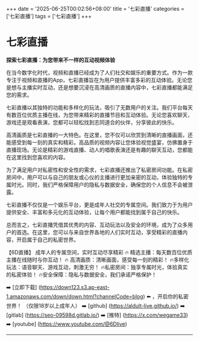 +++
date = '2025-06-25T00:02:56+08:00'
title = '七彩直播'
categories = ['七彩直播']
tags = ['七彩直播']
+++

# 七彩直播

**探索七彩直播：为您带来不一样的互动视频体验**

在当今数字化时代，视频和直播已经成为了人们社交和娱乐的重要方式。作为一款专注于视频和直播的App，七彩直播旨在为用户提供丰富多彩的互动体验。无论您是想与主播实时互动，还是想要沉浸在高清画质的直播内容中，七彩直播都能满足您的需求。

七彩直播以其独特的功能和多样化的玩法，吸引了无数用户的关注。我们平台每天有数百位优质主播在线，为您带来精彩的直播节目和互动体验。无论您喜欢聊天、游戏还是观看表演，您都可以轻松找到志同道合的伙伴，分享彼此的快乐。

高清画质是七彩直播的一大特色。在这里，您不仅可以欣赏到清晰的直播画面，还能感受到每一刻的真实和精彩。高品质的视频内容让您体验视觉盛宴，仿佛置身于直播现场。无论是精彩的游戏直播、动人的唱歌表演还是有趣的聊天互动，您都能在这里找到您喜欢的内容。

为了满足用户对私密性和安全性的需求，七彩直播还推出了私密房间功能。在私密房间中，用户可以与自己的朋友或心仪的主播进行更加亲密的互动，体验独特的专属时光。同时，我们严格保障用户的隐私与数据安全，确保您的个人信息不会被泄露。

七彩直播不仅仅是一个娱乐平台，更是成年人社交的专属空间。我们致力于为用户提供安全、丰富和多元化的互动体验，让每个用户都能找到属于自己的快乐。

总而言之，七彩直播凭借其优秀的内容、互动玩法以及安全的环境，成为了众多用户的首选。在这里，您可以与来自世界各地的人们实时互动，享受精彩的直播内容，开启属于自己的私密世界。

【6D直播】
成年人的专属空间，实时互动尽享精彩
🔥 精选主播：每天数百位优质主播在线随时与你互动！
🔥 高清画质：清晰画面，感受每一刻的精彩！
🔥多样化玩法：语音聊天、游戏互动，刺激无穷！
🔥私密房间：独享专属时光，体验真实的私密体验！
🔥安全保障：隐私与数据安全，我们承诺严格保护！

➡️ [立即下载] (https://down123.s3.ap-east-1.amazonaws.com/down/down.html?channelCode=blog) ⬅️ ，开启你的私密世界！
（仅限18岁以上成年人）
➡️ [github] (https://aldult-live.github.io/)
➡️ [gitlab] (https://seo-09598d.gitlab.io/)
➡️ [推特] (https://x.com/wegame33)
➡️ [youtube] (https://www.youtube.com/@6Dlive)

---
